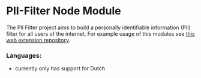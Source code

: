 # PII-Filter Node Module
The PII Filter project aims to build a personally identifiable information (PII) filter for all users of the internet.
For example usage of this modules see [this web extension repository](https://github.com/prolody/piif_web_ext).

### Languages:
- currently only has support for Dutch
